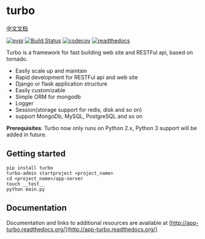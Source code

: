 turbo
=========

[中文文档](https://github.com/wecatch/app-turbo/blob/master/zh-CN_README.md)

[![pypi](https://img.shields.io/pypi/v/turbo.svg)](https://pypi.python.org/pypi/turbo)
[![Build Status](https://travis-ci.org/wecatch/app-turbo.svg?branch=master)](https://travis-ci.org/wecatch/app-turbo)
[![codecov](https://codecov.io/github/wecatch/app-turbo/coverage.svg?branch=master)](https://codecov.io/github/wecatch/app-turbo?branch=master)
[![readthedocs](https://readthedocs.org/projects/app-turbo/badge/?version=latest)](https://app-turbo.readthedocs.io/en/latest/)


Turbo is a framework for fast building web site and RESTFul api, based on tornado.


- Easily scale up and maintain
- Rapid development for RESTFul api and web site
- Django or flask application structure
- Easily customizable
- Simple ORM for mongodb
- Logger
- Session(storage support for redis, disk and so on)
- support MongoDb, MySQL, PostgreSQL and so on

**Prerequisites**: Turbo now only runs on Python 2.x, Python 3 support will be added in future.

## Getting started

```
pip install turbo
turbo-admin startproject <project_name>
cd <project_name>/app-server
touch __test__
python main.py
```

## Documentation

Documentation and links to additional resources are available at [http://app-turbo.readthedocs.org/](http://app-turbo.readthedocs.org/)

